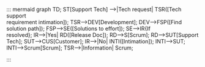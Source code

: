 ::: mermaid
 graph TD;
 ST[Support Tech] -->|Tech request| TSR([Tech support <br>requirement intimation]);
TSR-->DEV[Development];
DEV-->FSP([Find solution path]);
FSP-->SE([Solutions to effort]);
SE-->IR{If<br> resolved};
IR-->|Yes| RD([Release Doc]);
RD-->S[Scrum];
RD-->SUT[Support Tech];
SUT-->CUS[Customer];
IR-->|No| INTI([Intimation]);
INTI-->SUT;
INTI-->Scrum[Scrum];
TSR-->|Information| Scrum;

:::
